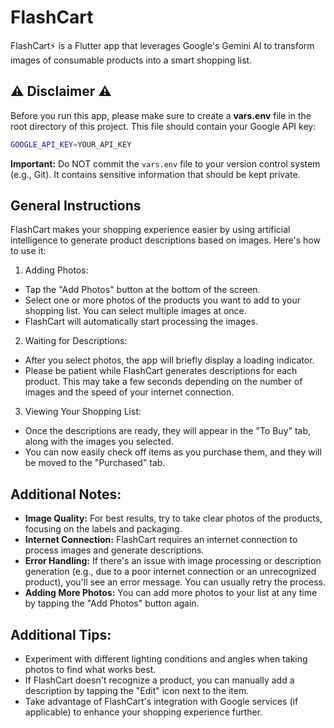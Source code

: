 # FlashCart
FlashCart⚡ is a Flutter app that leverages Google's Gemini AI to transform images of consumable products into a smart shopping list. 

## ⚠️ Disclaimer ⚠️

Before you run this app, please make sure to create a **vars.env** file in the root directory of this project. This file should contain your Google API key:

```bash
GOOGLE_API_KEY=YOUR_API_KEY
```
**Important:** Do NOT commit the `vars.env` file to your version control system (e.g., Git). It contains sensitive information that should be kept private.

## General Instructions

FlashCart makes your shopping experience easier by using artificial intelligence to generate product descriptions based on images. Here's how to use it:

1. Adding Photos:

* Tap the "Add Photos" button at the bottom of the screen.
* Select one or more photos of the products you want to add to your shopping list. You can select multiple images at once.
* FlashCart will automatically start processing the images.

2. Waiting for Descriptions:

* After you select photos, the app will briefly display a loading indicator.
* Please be patient while FlashCart generates descriptions for each product. This may take a few seconds depending on the number of images and the speed of your internet connection.

3. Viewing Your Shopping List:

* Once the descriptions are ready, they will appear in the "To Buy" tab, along with the images you selected.
* You can now easily check off items as you purchase them, and they will be moved to the "Purchased" tab.

## Additional Notes:

* **Image Quality:** For best results, try to take clear photos of the products, focusing on the labels and packaging.
* **Internet Connection:** FlashCart requires an internet connection to process images and generate descriptions.
* **Error Handling:** If there's an issue with image processing or description generation (e.g., due to a poor internet connection or an unrecognized product), you'll see an error message. You can usually retry the process.
* **Adding More Photos:** You can add more photos to your list at any time by tapping the "Add Photos" button again.

## Additional Tips:

* Experiment with different lighting conditions and angles when taking photos to find what works best.
* If FlashCart doesn't recognize a product, you can manually add a description by tapping the "Edit" icon next to the item.
* Take advantage of FlashCart's integration with Google services (if applicable) to enhance your shopping experience further.
